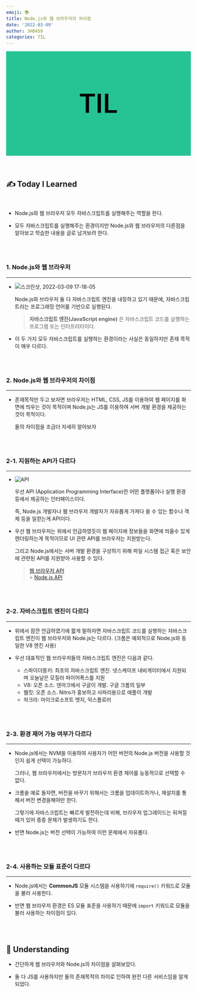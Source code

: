 ```yaml
---
emoji: 📚
title: Node.js와 웹 브라우저의 차이점
date: '2022-03-09'
author: JH8459
categories: TIL
---
```


![github-blog.png](../../../assets/common/til.jpeg)

<br>

## ✍️ **T**oday **I** **L**earned

<br>

- Node.js와 웹 브라우저 모두 자바스크립트를 실행해주는 역할을 한다.

- 모두 자바스크립트를 실행해주는 환경이지만 Node.js와 웹 브라우저의 다른점을 알아보고 학습한 내용을 글로 남겨보려 한다.

<br>
<br>

### 1. Node.js와 웹 브라우저

---

- ![스크린샷, 2022-03-09 17-18-05](https://user-images.githubusercontent.com/83164003/157400661-66decf60-0422-4320-a80e-80d4bf5194db.png)

  Node.js와 브라우저 둘 다 자바스크립트 엔진을 내장하고 있기 때문에, 자바스크립트라는 프로그래밍 언어를 기반으로 실행된다.

  > **자바스크립트 엔진(JavaScript engine)** 은 자바스크립트 코드를 실행하는 프로그램 또는 인터프리터이다.

- 이 두 가지 모두 자바스크립트를 실행하는 환경이라는 사실은 동일하지만 존재 목적이 매우 다르다.

<br>
<br>

### 2. Node.js와 웹 브라우저의 차이점

---

- 존재목적만 두고 보자면 브라우저는 HTML, CSS, JS를 이용하여 웹 페이지를 화면에 띄우는 것이 목적이며 Node.js는 JS를 이용하여 서버 개발 환경을 제공하는 것이 목적이다.

  둘의 차이점을 조금더 자세히 알아보자

<br>
<br>

### 2-1. 지원하는 API가 다르다

---

- ![API](https://user-images.githubusercontent.com/83164003/157400874-eaade652-dab7-4625-bc32-16c8b14b90e8.png)

  우선 API (Application Programming Interface)란 어떤 플랫폼이나 실행 환경 등에서 제공하는 인터페이스이다.

  즉, Node.js 개발자나 웹 브라우저 개발자가 자유롭게 가져다 쓸 수 있는 함수나 객체 등을 일컫는게 API이다.

- 우선 웹 브라우저는 위에서 언급하였듯이 웹 페이지에 정보들을 화면에 띄울수 있게 렌더링하는게 목적이므로 UI 관련 API를 브라우저는 지원받는다.

  그리고 Node.js에서는 서버 개발 환경을 구성하기 위해 파일 시스템 접근 혹은 보안에 관련된 API를 지원받아 사용할 수 있다.

  > <a href="https://developer.mozilla.org/ko/docs/Web/API">웹 브라우저 API</a><br> > <a href=" https://nodejs.org/docs/latest/api/">Node.js API</a>

<br>
<br>

### 2-2. 자바스크립트 엔진이 다르다

---

- 위에서 잠깐 언급하였기에 짧게 말하자면 자바스크립트 코드를 실행하는 자바스크립트 엔진이 웹 브라우저와 Node.js는 다르다. (크롬은 예외적으로 Node.js와 동일한 V8 엔진 사용)

- 우선 대표적인 웹 브라우저들의 자바스크립트 엔진은 다음과 같다.

  - 스파이더몽키: 최초의 자바스크립트 엔진. 넷스케이프 내비게이터에서 지원되며 오늘날은 모질라 파이어폭스를 지원
  - V8: 오픈 소스. 덴마크에서 구글이 개발. 구글 크롬의 일부
  - 웹킷: 오픈 소스. Nitro가 홍보하고 사파리용으로 애플이 개발
  - 차크라: 마이크로소프트 엣지, 익스플로러

<br>
<br>

### 2-3. 환경 제어 가능 여부가 다르다

---

- Node.js에서는 NVM을 이용하여 사용자가 어떤 버전의 Node.js 버전을 사용할 것인지 쉽게 선택이 가능하다.

  그러나, 웹 브라우저에서는 방문자가 브라우저 환경 제어를 능동적으로 선택할 수 없다.

- 크롬을 예로 들자면, 버전을 바꾸기 위해서는 크롬을 업데이트하거나, 재설치를 통해서 버전 변경을해야만 한다.

  그렇기에 자바스크립트는 빠르게 발전하는데 비해, 브라우저 업그레이드는 뒤쳐질 때가 있어 종종 문제가 발생하기도 한다.

- 반면 Node.js는 버전 선택이 가능하여 이런 문제에서 자유롭다.

<br>
<br>

### 2-4. 사용하는 모듈 표준이 다르다

---

- Node.js에서는 **CommonJS** 모듈 시스템을 사용하기에 `require()` 키워드로 모듈을 불러 사용한다.

- 반면 웹 브라우저 환경은 ES 모듈 표준을 사용하기 때문에 `import` 키워드로 모듈을 불러 사용하는 차이점이 있다.

<br>
<br>

## 🤔 Understanding

- 간단하게 웹 브라우저와 Node.js의 차이점을 살펴보았다.

- 둘 다 JS를 사용하지만 둘의 존재목적의 차이로 인하여 완전 다른 서비스임을 알게 되었다.

<br>
<br>

